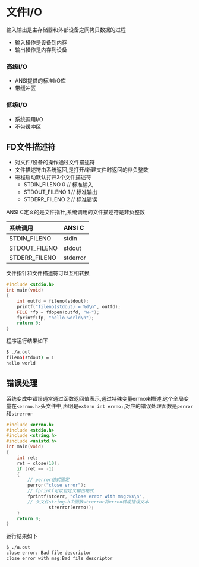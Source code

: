 # 文件I/O

输入输出是主存储器和外部设备之间拷贝数据的过程

* 输入操作是设备到内存
* 输出操作是内存到设备

### 高级I/O

* ANSI提供的标准I/O库
* 带缓冲区

### 低级I/O

* 系统调用I/O
* 不带缓冲区

## FD文件描述符

* 对文件/设备的操作通过文件描述符
* 文件描述符由系统返回,是打开/新建文件时返回的非负整数
* 进程启动默认打开3个文件描述符
  * STDIN\_FILENO 0 // 标准输入
  * STDOUT\_FILENO 1 // 标准输出
  * STDERR\_FILENO 2 // 标准错误

ANSI C定义的是文件指针,系统调用的文件描述符是非负整数

| 系统调用 | ANSI C |
| :--- | :--- |
| STDIN\_FILENO | stdin |
| STDOUT\_FILENO | stdout |
| STDERR\_FILENO | stderror |

文件指针和文件描述符可以互相转换

```cpp
#include <stdio.h>
int main(void)
{
    int outfd = fileno(stdout);
    printf("fileno(stdout) = %d\n", outfd);
    FILE *fp = fdopen(outfd, "w+");
    fprintf(fp, "hello world\n");
    return 0;
}
```

程序运行结果如下

```bash
$ ./a.out 
fileno(stdout) = 1
hello world
```

## 错误处理

系统变成中错误通常通过函数返回值表示,通过特殊变量errno来描述,这个全局变量在`<errno.h>`头文件中,声明是`extern int errno;`,对应的错误处理函数是`perror`和`strerror`

```cpp
#include <errno.h>
#include <stdio.h>
#include <string.h>
#include <unistd.h>
int main(void)
{
    int ret;
    ret = close(10);
    if (ret == -1)
    {
        // perror格式固定
        perror("close error");
        // fprintf可以自定义输出格式
        fprintf(stderr, "close error with msg:%s\n",
        // 头文件string.h中函数strerror将errno转成错误文本
                strerror(errno));
    }
    return 0;
}
```

运行结果如下

```bash
$ ./a.out 
close error: Bad file descriptor
close error with msg:Bad file descriptor
```




